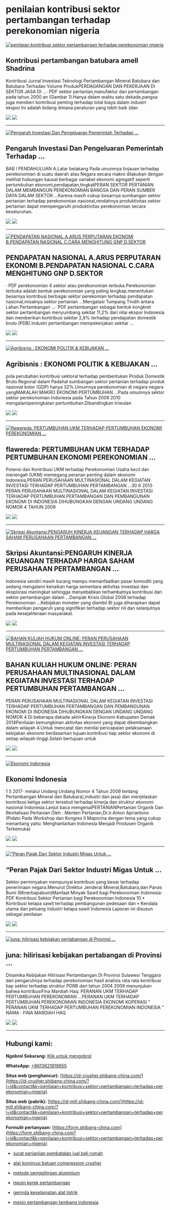 # penilaian kontribusi sektor pertambangan terhadap perekonomian nigeria

<a href="https://swt.shibang-china.com/?l=id&img&k=penilaian+kontribusi+sektor+pertambangan+terhadap+perekonomian+nigeria" target="_blank">![penilaian kontribusi sektor pertambangan terhadap perekonomian nigeria](http://static.shibang-china.com/all-800x300/810.jpg)</a>

## Kontribusi pertambangan batubara amell Shadrina
Kontribusi Jurnal Investasi Teknologi Pertambangan Mineral Batubara dan Batubara Terhadao Volume ProdukPERDAGANGAN DAN PEKERJAAN DI SEKTOR JASA DI …· PDF sektor pertanian,manufaktur dan pertambangan pada tahun 2000 an (Gambar 1).Hanya dalam waktu satu dekade,pangsa juga memberi kontribusi penting terhadap total biaya dalam industri ekspor.Ini adalah bidang dimana peraturan yang lebih baik (dan


<a href="https://whatsapp.shibangsoft.com/WhatsApp.php" target="_blank" title="WhatsApp">![](http://static.shibang-china.com/icon/whatsapp.png)</a> <a href="https://swt.shibang-china.com/?l=id&icon&k=penilaian+kontribusi+sektor+pertambangan+terhadap+perekonomian+nigeria" target="_blank">![](http://static.shibang-china.com/icon/chat-id.png)</a>

---

<a href="https://swt.shibang-china.com/?l=id&img&k=penilaian+kontribusi+sektor+pertambangan+terhadap+perekonomian+nigeria" target="_blank">![Pengaruh Investasi Dan Pengeluaran Pemerintah Terhadap …](http://static.shibang-china.com/all-800x300/860.jpg)</a>

## Pengaruh Investasi Dan Pengeluaran Pemerintah Terhadap …
BAB I PENDAHULUAN A.Latar belakang Pada umumnya tinjauan terhadap perekonomian di suatu daerah atau Negara secara makro dilakukan dengan melihat hubungan kausal berbagai variabel ekonomi agregatif seperti pertumbuhan ekonomi,pendapatan,tingkatPERAN SEKTOR PERTANIAN DALAM MEMBANGUN PEREKONOMIAN BANGSA DAN PERAN SUMBER DAYA DALAM SEKTOR …Karena masih cukup besarnya sumbangan sektor pertanian terhadap perekonomian nasional,rendahnya produktivitas sektor pertanian dapat mempengaruhi produktivitas perekonomian secara keseluruhan.


<a href="https://whatsapp.shibangsoft.com/WhatsApp.php" target="_blank" title="WhatsApp">![](http://static.shibang-china.com/icon/whatsapp.png)</a> <a href="https://swt.shibang-china.com/?l=id&icon&k=penilaian+kontribusi+sektor+pertambangan+terhadap+perekonomian+nigeria" target="_blank">![](http://static.shibang-china.com/icon/chat-id.png)</a>

---

<a href="https://swt.shibang-china.com/?l=id&img&k=penilaian+kontribusi+sektor+pertambangan+terhadap+perekonomian+nigeria" target="_blank">![PENDAPATAN NASIONAL A.ARUS PERPUTARAN EKONOMI B.PENDAPATAN NASIONAL C.CARA MENGHITUNG GNP D.SEKTOR](http://static.shibang-china.com/all-800x300/440.jpg)</a>

## PENDAPATAN NASIONAL A.ARUS PERPUTARAN EKONOMI B.PENDAPATAN NASIONAL C.CARA MENGHITUNG GNP D.SEKTOR
· PDF perekonomian 4 sektor atau perekonomian terbuka.Perekonomian terbuka adalah bentuk perekonomian yang paling lengkap.menentukan besarnya kontribusi berbagai sektor perekomian terhadap pendapatan nasional,misalnya sektor pertanian …Mengatasi Tumpang Tindih antara Lahan Pertambangan …· PDF pertambangan sebagai bentuk kongkret sektor pertambangan menyumbang sekitar 11,2% dari nilai ekspor Indonesia dan memberikan kontribusi sekitar 2,8% terhadap pendapatan domestik bruto (PDB).Industri pertambangan mempekerjakan sekitar …


<a href="https://whatsapp.shibangsoft.com/WhatsApp.php" target="_blank" title="WhatsApp">![](http://static.shibang-china.com/icon/whatsapp.png)</a> <a href="https://swt.shibang-china.com/?l=id&icon&k=penilaian+kontribusi+sektor+pertambangan+terhadap+perekonomian+nigeria" target="_blank">![](http://static.shibang-china.com/icon/chat-id.png)</a>

---

<a href="https://swt.shibang-china.com/?l=id&img&k=penilaian+kontribusi+sektor+pertambangan+terhadap+perekonomian+nigeria" target="_blank">![Agribisnis : EKONOMI POLITIK & KEBIJAKAN …](http://static.shibang-china.com/all-800x300/241.jpg)</a>

## Agribisnis : EKONOMI POLITIK & KEBIJAKAN …
pola perubahan kontribusi sektoral terhadap pembentukan Produk Domestik Bruto Regional dalam Padahal sumbangan sektor pertanian terhadap produk nasional kotor (GDP) hanya 32%.Umumnya perekonomian di negara negara yangMAKALAH MAKRO EKONOMI PERTUMBUHAN …Pada umumnya sektor sektor perekonomian Indonesia pada Tahun 2009 2010 mengalamipeningkatan pertumbuhan.Dibandingkan triwulan


<a href="https://whatsapp.shibangsoft.com/WhatsApp.php" target="_blank" title="WhatsApp">![](http://static.shibang-china.com/icon/whatsapp.png)</a> <a href="https://swt.shibang-china.com/?l=id&icon&k=penilaian+kontribusi+sektor+pertambangan+terhadap+perekonomian+nigeria" target="_blank">![](http://static.shibang-china.com/icon/chat-id.png)</a>

---

<a href="https://swt.shibang-china.com/?l=id&img&k=penilaian+kontribusi+sektor+pertambangan+terhadap+perekonomian+nigeria" target="_blank">![flawereda: PERTUMBUHAN UKM TERHADAP PERTUMBUHAN EKONOMI PEREKONOMIAN …](http://static.shibang-china.com/all-800x300/300.jpg)</a>

## flawereda: PERTUMBUHAN UKM TERHADAP PERTUMBUHAN EKONOMI PEREKONOMIAN …
Potensi dan Kontribusi UKM terhadap Perekonomian Usaha kecil dan menengah (UKM) memegang peranan penting dalam ekonomi Indonesia,PERAN PERUSAHAAN MULTINASIONAL DALAM KEGIATAN INVESTASI TERHADAP PERTUMBUHAN PERTAMBANGAN …30 6 2013· PERAN PERUSAHAAN MULTINASIONAL DALAM KEGIATAN INVESTASI TERHADAP PERTUMBUHAN PERTAMBANGAN DAN PEMBANGUNAN EKONOMI DI INDONESIA DIHUBUNGKAN DENGAN UNDANG UNDANG NOMOR 4 TAHUN 2009


<a href="https://whatsapp.shibangsoft.com/WhatsApp.php" target="_blank" title="WhatsApp">![](http://static.shibang-china.com/icon/whatsapp.png)</a> <a href="https://swt.shibang-china.com/?l=id&icon&k=penilaian+kontribusi+sektor+pertambangan+terhadap+perekonomian+nigeria" target="_blank">![](http://static.shibang-china.com/icon/chat-id.png)</a>

---

<a href="https://swt.shibang-china.com/?l=id&img&k=penilaian+kontribusi+sektor+pertambangan+terhadap+perekonomian+nigeria" target="_blank">![Skripsi Akuntansi:PENGARUH KINERJA KEUANGAN TERHADAP HARGA SAHAM PERUSAHAAN PERTAMBANGAN …](http://static.shibang-china.com/all-800x300/414.jpg)</a>

## Skripsi Akuntansi:PENGARUH KINERJA KEUANGAN TERHADAP HARGA SAHAM PERUSAHAAN PERTAMBANGAN …
Indonesia sendiri masih kurang mampu memanfaatkan pasar komoditi yang sedang mengalami kenaikan harga sementara aktivitas investasi dan eksplorasi meningkat sehingga menyebabkan terhambatnya kontribusi dari sektor pertambangan dalam …Dampak Krisis Global 2008 terhadap Perekonomian …Kebijakan moneter yang diambil BI juga diharapkan dapat memberikan pengaruh yang signifikan terhadap sektor riil dan selanjutnya pada kesejahteraan masyarakat.


<a href="https://whatsapp.shibangsoft.com/WhatsApp.php" target="_blank" title="WhatsApp">![](http://static.shibang-china.com/icon/whatsapp.png)</a> <a href="https://swt.shibang-china.com/?l=id&icon&k=penilaian+kontribusi+sektor+pertambangan+terhadap+perekonomian+nigeria" target="_blank">![](http://static.shibang-china.com/icon/chat-id.png)</a>

---

<a href="https://swt.shibang-china.com/?l=id&img&k=penilaian+kontribusi+sektor+pertambangan+terhadap+perekonomian+nigeria" target="_blank">![BAHAN KULIAH HUKUM ONLINE: PERAN PERUSAHAAN MULTINASIONAL DALAM KEGIATAN INVESTASI TERHADAP PERTUMBUHAN PERTAMBANGAN …](http://static.shibang-china.com/all-800x300/840.jpg)</a>

## BAHAN KULIAH HUKUM ONLINE: PERAN PERUSAHAAN MULTINASIONAL DALAM KEGIATAN INVESTASI TERHADAP PERTUMBUHAN PERTAMBANGAN …
PERAN PERUSAHAAN MULTINASIONAL DALAM KEGIATAN INVESTASI TERHADAP PERTUMBUHAN PERTAMBANGAN DAN PEMBANGUNAN EKONOMI DI INDONESIA DIHUBUNGKAN DENGAN UNDANG UNDANG NOMOR 4 Di beberapa dekade akhirKinerja Ekonomi Kabupaten Demak 2014Penilaian kemungkinan aktivitas ekonomi yang dapat dikembangkan dalam wilayah 4.Untuk mencatat dan menilai pencapaian pelaksanaan kebijakan ekonomi berdasarkan tujuan.kontribusi tiap sektor ekonomi di setiap wilayah tinggi.Selain bertujuan untuk


<a href="https://whatsapp.shibangsoft.com/WhatsApp.php" target="_blank" title="WhatsApp">![](http://static.shibang-china.com/icon/whatsapp.png)</a> <a href="https://swt.shibang-china.com/?l=id&icon&k=penilaian+kontribusi+sektor+pertambangan+terhadap+perekonomian+nigeria" target="_blank">![](http://static.shibang-china.com/icon/chat-id.png)</a>

---

<a href="https://swt.shibang-china.com/?l=id&img&k=penilaian+kontribusi+sektor+pertambangan+terhadap+perekonomian+nigeria" target="_blank">![Ekonomi Indonesia](http://static.shibang-china.com/all-800x300/573.jpg)</a>

## Ekonomi Indonesia
1 5 2017· melalui Undang Undang Nomor 4 Tahun 2009 tentang Pertambangan Mineral dan Batubara),industri dan jasa) dan menjelaskan kontribusi ketiga sektor tersebut terhadap kinerja dan struktur ekonomi nasional Indonesia.Lanjut baca mengenaiPERTANIANPertanian Organik Dan Revitalisasi Pertanian Oleh : Menteri Pertanian,Dr.Ir.Anton Apriantono (Pidato Pada Workshop dan Kongres II Maporina dengan tema yang cukup menantang yaitu: Menghantarkan Indonesia Menjadi Produsen Organik Terkemuka)


<a href="https://whatsapp.shibangsoft.com/WhatsApp.php" target="_blank" title="WhatsApp">![](http://static.shibang-china.com/icon/whatsapp.png)</a> <a href="https://swt.shibang-china.com/?l=id&icon&k=penilaian+kontribusi+sektor+pertambangan+terhadap+perekonomian+nigeria" target="_blank">![](http://static.shibang-china.com/icon/chat-id.png)</a>

---

<a href="https://swt.shibang-china.com/?l=id&img&k=penilaian+kontribusi+sektor+pertambangan+terhadap+perekonomian+nigeria" target="_blank">![“Peran Pajak Dari Sektor Industri Migas Untuk …](http://static.shibang-china.com/all-800x300/81.jpg)</a>

## “Peran Pajak Dari Sektor Industri Migas Untuk …
Sektor perminyakan mempunyai kontribusi yang besar terhadap penerimaan negara.Menurut Direktur Jenderal Mineral,Batubara,dan Panas Bumi (Minerbapabum)Manfaat Minyak Sawit bagi Perekonomian Indonesia· PDF Kontribusi Sektor Pertanian bagi Perekonomian Indonesia 10 • Kontribusi kelapa sawit terhadap pembangunan pedesaan dan • Kendala utama dan peluang industri kelapa sawit Indonesia Laporan ini disusun sebagai penilaian


<a href="https://whatsapp.shibangsoft.com/WhatsApp.php" target="_blank" title="WhatsApp">![](http://static.shibang-china.com/icon/whatsapp.png)</a> <a href="https://swt.shibang-china.com/?l=id&icon&k=penilaian+kontribusi+sektor+pertambangan+terhadap+perekonomian+nigeria" target="_blank">![](http://static.shibang-china.com/icon/chat-id.png)</a>

---

<a href="https://swt.shibang-china.com/?l=id&img&k=penilaian+kontribusi+sektor+pertambangan+terhadap+perekonomian+nigeria" target="_blank">![juna: hilirisasi kebijakan pertabangan di Provinsi …](http://static.shibang-china.com/all-800x300/1079.jpg)</a>

## juna: hilirisasi kebijakan pertabangan di Provinsi …
Dinamika Kebijakan Hilirisasi Pertambangan Di Provinsi Sulawesi Tenggara dan pengaruhnya terhadap perekonomian hasil analisis rata rata kontribusi tiap sektor terhadap struktur PDRB dari tahun 2004 2009 menunjukan bahwa kontribusiFina Mardiah Haq: PERANAN UKM TERHADAP PERTUMBUHAN PEREKONOMIAN …PERANAN UKM TERHADAP PERTUMBUHAN PEREKONOMIAN INDONESIA EKONOMI KOPERASI “ PERANAN UKM TERHADAP PERTUMBUHAN PEREKONOMIAN INDONESIA “ NAMA : FINA MARDIAH HAQ


<a href="https://whatsapp.shibangsoft.com/WhatsApp.php" target="_blank" title="WhatsApp">![](http://static.shibang-china.com/icon/whatsapp.png)</a> <a href="https://swt.shibang-china.com/?l=id&icon&k=penilaian+kontribusi+sektor+pertambangan+terhadap+perekonomian+nigeria" target="_blank">![](http://static.shibang-china.com/icon/chat-id.png)</a>

---
## Hubungi kami:

**Ngobrol Sekarang:** [Klik untuk mengobrol](https://swt.shibang-china.com?l=id&contact&k=penilaian+kontribusi+sektor+pertambangan+terhadap+perekonomian+nigeria)

**WhatsApp:**  [+8613621919955](https://whatsapp.shibangsoft.com/WhatsApp.php)

**Situs web (penghancur):** [https://id-crusher.shibang-china.com/](https://id-crusher.shibang-china.com/?l=id&contact&k=penilaian+kontribusi+sektor+pertambangan+terhadap+perekonomian+nigeria)

**Situs web (pabrik):** [https://id-mill.shibang-china.com/](https://id-mill.shibang-china.com/?l=id&contact&k=penilaian+kontribusi+sektor+pertambangan+terhadap+perekonomian+nigeria)

**Formulir pertanyaan:** [https://form.shibang-china.com](https://form.shibang-china.com?l=id&contact&k=penilaian+kontribusi+sektor+pertambangan+terhadap+perekonomian+nigeria)

* [surat perjanjian pembatalan jual beli rumah](../27/surat%20perjanjian%20pembatalan%20jual%20beli%20rumah.md)

* [alat kominusi batuan compression crusher](../16/alat%20kominusi%20batuan%20compression%20crusher.md)

* [metode penggilingan aluminium](../20/metode%20penggilingan%20aluminium.md)

* [mesin kerek pertambangan](../22/mesin%20kerek%20pertambangan.md)

* [gerinda keselamatan alat listrik](../19/gerinda%20keselamatan%20alat%20listrik.md)

* [mesin pertambangan tambang indonesia](../30/mesin%20pertambangan%20tambang%20indonesia.md)